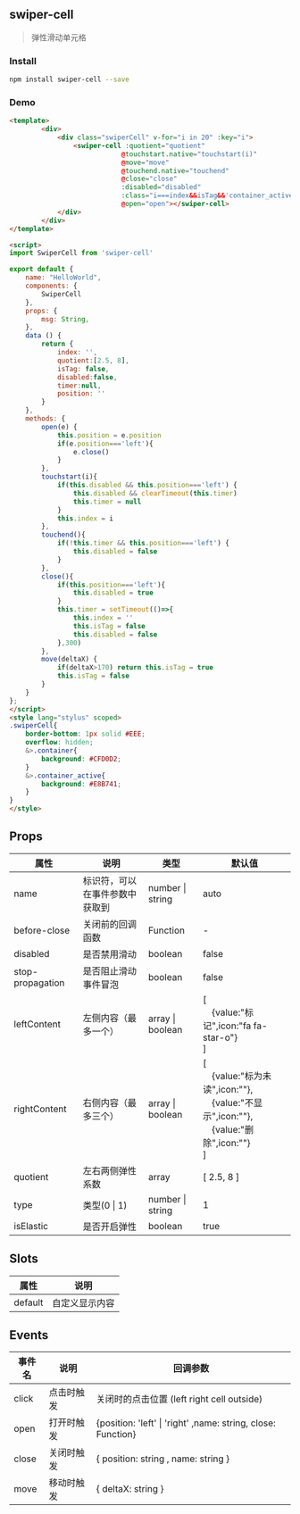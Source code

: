 ## swiper-cell

> 弹性滑动单元格

### Install

``` bash
npm install swiper-cell --save

```

###  Demo
```html
<template>
        <div>
            <div class="swiperCell" v-for="i in 20" :key="i">
                <swiper-cell :quotient="quotient"
                            @touchstart.native="touchstart(i)"
                            @move="move"
                            @touchend.native="touchend"
                            @close="close"
                            :disabled="disabled"
                            :class="i===index&&isTag&&'container_active'||'container'"
                            @open="open"></swiper-cell>
            </div>
        </div>
</template>

<script>
import SwiperCell from 'swiper-cell'

export default {
    name: "HelloWorld",
    components: { 
        SwiperCell
    },
    props: {
        msg: String,
    },
    data () {
        return {
            index: '',
            quotient:[2.5, 8],
            isTag: false,
            disabled:false,
            timer:null,
            position: ''
        }
    },
    methods: {
        open(e) {
            this.position = e.position
            if(e.position==='left'){
                e.close()
            }
        },
        touchstart(i){
            if(this.disabled && this.position==='left') {
                this.disabled && clearTimeout(this.timer)
                this.timer = null
            }
            this.index = i
        },
        touchend(){
            if(!this.timer && this.position==='left') {
                this.disabled = false
            }
        },
        close(){
            if(this.position==='left'){
                this.disabled = true
            }
            this.timer = setTimeout(()=>{
                this.index = ''
                this.isTag = false
                this.disabled = false
            },300)
        },
        move(deltaX) {
            if(deltaX>170) return this.isTag = true
            this.isTag = false
        }
    }
};
</script>
<style lang="stylus" scoped>
.swiperCell{
    border-bottom: 1px solid #EEE;
    overflow: hidden;
    &>.container{
        background: #CFD0D2;
    }
    &>.container_active{
        background: #E8B741;
    }
}
</style>

```

## Props


| 属性                           | 说明                    | 类型                                               |     默认值
| ------------------------------ | ----------------------- | ------------------------------------------------- | ---------------------
| name                           | 标识符，可以在事件参数中获取到  | number \| string                            |  auto
| before-close	                 | 关闭前的回调函数         | Function                                          | -
| disabled	                     | 是否禁用滑动	            | boolean                                           | false
| stop-propagation		         | 是否阻止滑动事件冒泡	     | boolean                                           | false
| leftContent	                 | 左侧内容（最多一个）      | array \| boolean                                  | [<br />&emsp;{value:"标记",icon:"fa fa-star-o"}<br />]
| rightContent	                 | 右侧内容（最多三个）      | array \| boolean                                  | [<br />&emsp;{value:"标为未读",icon:""},<br />&emsp;{value:"不显示",icon:""},<br />&emsp;{value:"删除",icon:""}<br />]
| quotient	                     | 左右两侧弹性系数	         | array                                             | [ 2.5, 8 ]
| type	                         | 类型(0 \| 1)              | number \| string                                 | 1
| isElastic	                     | 是否开启弹性	             | boolean                                           | true


## Slots

| 属性                                                            | 说明                   
| --------------------------------------------------------------- | ------------------------------------------------
| default                                                         | 自定义显示内容


## Events

| 事件名                          | 说明               | 回调参数    
| ------------------------------ | -----------------   |------
|click                           |点击时触发           | 关闭时的点击位置 (left right cell outside)
|open                            |打开时触发           | {position: 'left' \| 'right' ,name: string, close: Function}
|close                           |关闭时触发           | { position: string , name: string }
|move                            |移动时触发           | { deltaX: string }